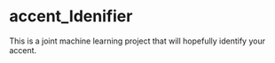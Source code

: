 # accent_Idenifier
This is a joint machine learning project that will hopefully identify your accent.
